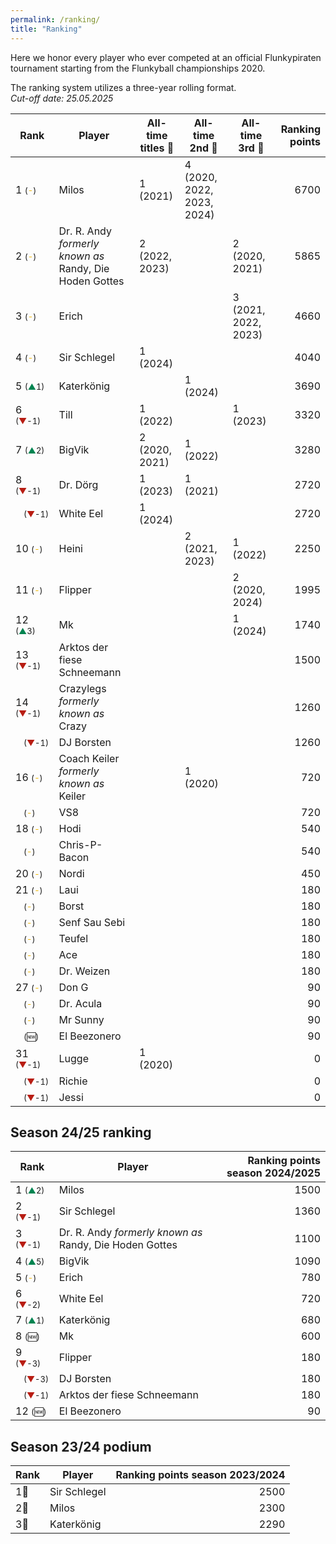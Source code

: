 ```yaml
---
permalink: /ranking/
title: "Ranking"
---
```


Here we honor every player who ever competed at an official Flunkypiraten tournament starting from the Flunkyball championships 2020.

The ranking system utilizes a three-year rolling format.  
_Cut-off date: 25.05.2025_



<!-- table tag start -->

| Rank | Player | All-time titles 🥇 | All-time 2nd 🥈 | All-time 3rd 🥉 | Ranking points |
|------|------|------|------|------|------:|
| 1 <span style="font-size: small">(<span style="color: #EFB700">-</span>)</span> | Milos | 1 (2021) | 4 (2020, 2022, 2023, 2024) |   | 6700 |
| 2 <span style="font-size: small">(<span style="color: #EFB700">-</span>)</span> | Dr. R. Andy *formerly known as* Randy, Die Hoden Gottes | 2 (2022, 2023) |   | 2 (2020, 2021) | 5865 |
| 3 <span style="font-size: small">(<span style="color: #EFB700">-</span>)</span> | Erich |   |   | 3 (2021, 2022, 2023) | 4660 |
| 4 <span style="font-size: small">(<span style="color: #EFB700">-</span>)</span> | Sir Schlegel | 1 (2024) |   |   | 4040 |
| 5 <span style="font-size: small">(<span style="color: #008450">▲</span>1)</span> | Katerkönig |   | 1 (2024) |   | 3690 |
| 6 <span style="font-size: small">(<span style="color: #B81D13">▼</span>-1)</span> | Till | 1 (2022) |   | 1 (2023) | 3320 |
| 7 <span style="font-size: small">(<span style="color: #008450">▲</span>2)</span> | BigVik | 2 (2020, 2021) | 1 (2022) |   | 3280 |
| 8 <span style="font-size: small">(<span style="color: #B81D13">▼</span>-1)</span> | Dr. Dörg | 1 (2023) | 1 (2021) |   | 2720 |
| &nbsp;&nbsp;&nbsp;<span style="font-size: small">(<span style="color: #B81D13">▼</span>-1)</span> | White Eel | 1 (2024) |   |   | 2720 |
| 10 <span style="font-size: small">(<span style="color: #EFB700">-</span>)</span> | Heini |   | 2 (2021, 2023) | 1 (2022) | 2250 |
| 11 <span style="font-size: small">(<span style="color: #EFB700">-</span>)</span> | Flipper |   |   | 2 (2020, 2024) | 1995 |
| 12 <span style="font-size: small">(<span style="color: #008450">▲</span>3)</span> | Mk |   |   | 1 (2024) | 1740 |
| 13 <span style="font-size: small">(<span style="color: #B81D13">▼</span>-1)</span> | Arktos der fiese Schneemann |   |   |   | 1500 |
| 14 <span style="font-size: small">(<span style="color: #B81D13">▼</span>-1)</span> | Crazylegs *formerly known as* Crazy |   |   |   | 1260 |
| &nbsp;&nbsp;&nbsp;<span style="font-size: small">(<span style="color: #B81D13">▼</span>-1)</span> | DJ Borsten |   |   |   | 1260 |
| 16 <span style="font-size: small">(<span style="color: #EFB700">-</span>)</span> | Coach Keiler *formerly known as* Keiler |   | 1 (2020) |   | 720 |
| &nbsp;&nbsp;&nbsp;<span style="font-size: small">(<span style="color: #EFB700">-</span>)</span> | VS8 |   |   |   | 720 |
| 18 <span style="font-size: small">(<span style="color: #EFB700">-</span>)</span> | Hodi |   |   |   | 540 |
| &nbsp;&nbsp;&nbsp;<span style="font-size: small">(<span style="color: #EFB700">-</span>)</span> | Chris-P-Bacon |   |   |   | 540 |
| 20 <span style="font-size: small">(<span style="color: #EFB700">-</span>)</span> | Nordi |   |   |   | 450 |
| 21 <span style="font-size: small">(<span style="color: #EFB700">-</span>)</span> | Laui |   |   |   | 180 |
| &nbsp;&nbsp;&nbsp;<span style="font-size: small">(<span style="color: #EFB700">-</span>)</span> | Borst |   |   |   | 180 |
| &nbsp;&nbsp;&nbsp;<span style="font-size: small">(<span style="color: #EFB700">-</span>)</span> | Senf Sau Sebi |   |   |   | 180 |
| &nbsp;&nbsp;&nbsp;<span style="font-size: small">(<span style="color: #EFB700">-</span>)</span> | Teufel |   |   |   | 180 |
| &nbsp;&nbsp;&nbsp;<span style="font-size: small">(<span style="color: #EFB700">-</span>)</span> | Ace |   |   |   | 180 |
| &nbsp;&nbsp;&nbsp;<span style="font-size: small">(<span style="color: #EFB700">-</span>)</span> | Dr. Weizen |   |   |   | 180 |
| 27 <span style="font-size: small">(<span style="color: #EFB700">-</span>)</span> | Don G |   |   |   | 90 |
| &nbsp;&nbsp;&nbsp;<span style="font-size: small">(<span style="color: #EFB700">-</span>)</span> | Dr. Acula |   |   |   | 90 |
| &nbsp;&nbsp;&nbsp;<span style="font-size: small">(<span style="color: #EFB700">-</span>)</span> | Mr Sunny |   |   |   | 90 |
| &nbsp;&nbsp;&nbsp;<span style="font-size: small">(&#x1F195;)</span> | El Beezonero |   |   |   | 90 |
| 31 <span style="font-size: small">(<span style="color: #B81D13">▼</span>-1)</span> | Lugge | 1 (2020) |   |   | 0 |
| &nbsp;&nbsp;&nbsp;<span style="font-size: small">(<span style="color: #B81D13">▼</span>-1)</span>| Richie |   |   |   | 0 |
| &nbsp;&nbsp;&nbsp;<span style="font-size: small">(<span style="color: #B81D13">▼</span>-1)</span>| Jessi |   |   |   | 0 |


<!-- table tag end -->


## Season 24/25 ranking

<!-- season_table tag start -->

| Rank | Player | Ranking points season 2024/2025|
|------|--------|-------------------------------:|
| 1 <span style="font-size: small">(<span style="color: #008450">▲</span>2)</span> | Milos | 1500 |
| 2 <span style="font-size: small">(<span style="color: #B81D13">▼</span>-1)</span> | Sir Schlegel | 1360 |
| 3 <span style="font-size: small">(<span style="color: #B81D13">▼</span>-1)</span> | Dr. R. Andy *formerly known as* Randy, Die Hoden Gottes | 1100 |
| 4 <span style="font-size: small">(<span style="color: #008450">▲</span>5)</span> | BigVik | 1090 |
| 5 <span style="font-size: small">(<span style="color: #EFB700">-</span>)</span> | Erich | 780 |
| 6 <span style="font-size: small">(<span style="color: #B81D13">▼</span>-2)</span> | White Eel | 720 |
| 7 <span style="font-size: small">(<span style="color: #008450">▲</span>1)</span> | Katerkönig | 680 |
| 8 <span style="font-size: small">(&#x1F195;)</span> | Mk | 600 |
| 9 <span style="font-size: small">(<span style="color: #B81D13">▼</span>-3)</span> | Flipper | 180 |
| &nbsp;&nbsp;&nbsp;<span style="font-size: small">(<span style="color: #B81D13">▼</span>-3)</span> | DJ Borsten | 180 |
| &nbsp;&nbsp;&nbsp;<span style="font-size: small">(<span style="color: #B81D13">▼</span>-1)</span> | Arktos der fiese Schneemann | 180 |
| 12 <span style="font-size: small">(&#x1F195;)</span> | El Beezonero | 90 |


<!-- season_table tag end -->

## Season 23/24 podium

| Rank | Player | Ranking points season 2023/2024|
|------|--------|-------------------------------:|
| 1🥇 | Sir Schlegel | 2500 |
| 2🥈 | Milos | 2300 |
| 3🥉 | Katerkönig | 2290 |

<!-- div>
| 1 <span style="font-size: small">(<span style="color: #008450">▲</span>4)</span> | Sir Schlegel | 2500 |
| 2 <span style="font-size: small">(<span style="color: #EFB700">-</span>)</span> | Milos | 2300 |
| 3 <span style="font-size: small">(<span style="color: #EFB700">-</span>)</span> | Katerkönig | 2290 |
| 4 <span style="font-size: small">(&#x1F195;)</span> | White Eel | 2000 |
| 5 <span style="font-size: small">(<span style="color: #B81D13">▼</span>-4)</span> | Erich | 1660 |
| 6 <span style="font-size: small">(<span style="color: #008450">▲</span>2)</span> | Flipper | 1230 |
| 7 <span style="font-size: small">(<span style="color: #B81D13">▼</span>-3)</span> | Arktos der fiese Schneemann | 1140 |
| 8 <span style="font-size: small">(&#x1F195;)</span> | Mk | 960 |
| 9 <span style="font-size: small">(<span style="color: #B81D13">▼</span>-3)</span> | BigVik | 810 |
| 10 <span style="font-size: small">(&#x1F195;)</span> | Crazylegs *formerly known as* Crazy | 720 |
| &nbsp;&nbsp;&nbsp;<span style="font-size: small">(&#x1F195;)</span> | Dr. Dörg | 720 |
| 12 <span style="font-size: small">(<span style="color: #B81D13">▼</span>-3)</span> | Dr. R. Andy *formerly known as* Randy, Die Hoden Gottes | 585 |
| 13 <span style="font-size: small">(&#x1F195;)</span> | Hodi | 360 |
| &nbsp;&nbsp;&nbsp;<span style="font-size: small">(&#x1F195;)</span> | DJ Borsten | 360 |
| &nbsp;&nbsp;&nbsp;<span style="font-size: small">(<span style="color: #B81D13">▼</span>-8)</span> | Till | 360 |
| &nbsp;&nbsp;&nbsp;<span style="font-size: small">(&#x1F195;)</span> | Nordi | 360 |
| &nbsp;&nbsp;&nbsp;<span style="font-size: small">(&#x1F195;)</span> | Chris | 360 |
| 18 <span style="font-size: small">(<span style="color: #B81D13">▼</span>-8)</span> | Teufel | 180 |
| &nbsp;&nbsp;&nbsp;<span style="font-size: small">(<span style="color: #B81D13">▼</span>-8)</span> | Ace | 180 |
| &nbsp;&nbsp;&nbsp;<span style="font-size: small">(<span style="color: #B81D13">▼</span>-8)</span> | Dr. Weizen | 180 |
| 21 <span style="font-size: small">(&#x1F195;)</span> | Borst | 90 |
| &nbsp;&nbsp;&nbsp;<span style="font-size: small">(&#x1F195;)</span> | Mr Sunny | 90 |
<div -->

<!-- symbols: up: ▲ down: ▼ same: - new: &#x1F195; -->
<!-- colors: green: #008450 red: #B81D13 orange: #EFB700; -->
